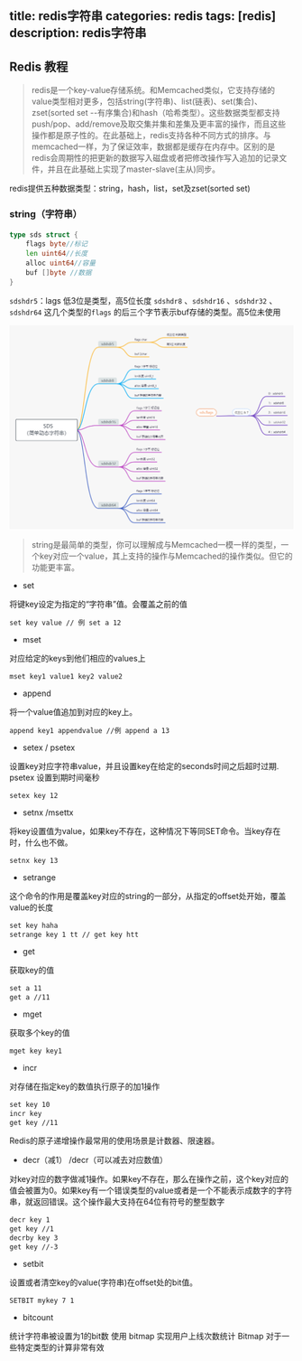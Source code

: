 title: redis字符串
categories: redis
tags: [redis]
description: redis字符串
---

## Redis 教程

> redis是一个key-value存储系统。和Memcached类似，它支持存储的value类型相对更多，包括string(字符串)、list(链表)、set(集合)、zset(sorted set --有序集合)和hash（哈希类型）。这些数据类型都支持push/pop、add/remove及取交集并集和差集及更丰富的操作，而且这些操作都是原子性的。在此基础上，redis支持各种不同方式的排序。与memcached一样，为了保证效率，数据都是缓存在内存中。区别的是redis会周期性的把更新的数据写入磁盘或者把修改操作写入追加的记录文件，并且在此基础上实现了master-slave(主从)同步。


redis提供五种数据类型：string，hash，list，set及zset(sorted set)

### string（字符串）



```go
type sds struct {
    flags byte//标记
    len uint64//长度
    alloc uint64//容量
    buf []byte //数据
}

```
`sdshdr5`：lags 低3位是类型，高5位长度
`sdshdr8` 、`sdshdr16` 、`sdshdr32` 、`sdshdr64` 这几个类型的`flags` 的后三个字节表示buf存储的类型。高5位未使用

![sds](./SDS.png)



> string是最简单的类型，你可以理解成与Memcached一模一样的类型，一个key对应一个value，其上支持的操作与Memcached的操作类似。但它的功能更丰富。

- set 

将键key设定为指定的“字符串”值。会覆盖之前的值
	
	set key value // 例 set a 12
- mset

对应给定的keys到他们相应的values上

	mset key1 value1 key2 value2

- append

将一个value值追加到对应的key上。

	append key1 appendvalue //例 append a 13 

- setex / psetex 

设置key对应字符串value，并且设置key在给定的seconds时间之后超时过期.
psetex 设置到期时间毫秒

	setex key 12

- setnx  /msettx

将key设置值为value，如果key不存在，这种情况下等同SET命令。当key存在时，什么也不做。

	setnx key 13

- setrange

这个命令的作用是覆盖key对应的string的一部分，从指定的offset处开始，覆盖value的长度

	set key haha 
	setrange key 1 tt // get key htt

- get

获取key的值

	set a 11 
	get a //11

- mget

获取多个key的值

	mget key key1

- incr

对存储在指定key的数值执行原子的加1操作

	set key 10 
	incr key
	get key //11

Redis的原子递增操作最常用的使用场景是计数器、限速器。


- decr（减1） /decr（可以减去对应数值）

对key对应的数字做减1操作。如果key不存在，那么在操作之前，这个key对应的值会被置为0。如果key有一个错误类型的value或者是一个不能表示成数字的字符串，就返回错误。这个操作最大支持在64位有符号的整型数字

	decr key 1
	get key //1
	decrby key 3
	get key //-3

- setbit

设置或者清空key的value(字符串)在offset处的bit值。
	
	SETBIT mykey 7 1
- bitcount

统计字符串被设置为1的bit数
使用 bitmap 实现用户上线次数统计
Bitmap 对于一些特定类型的计算非常有效
